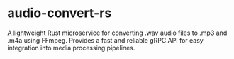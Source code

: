 # audio-convert-rs
A lightweight Rust microservice for converting .wav audio files to .mp3 and .m4a using FFmpeg. Provides a fast and reliable gRPC API for easy integration into media processing pipelines.
